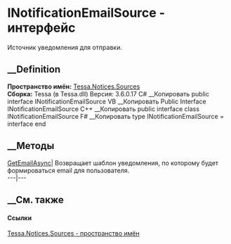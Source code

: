 # INotificationEmailSource - интерфейс
Источник уведомления для отправки.
## __Definition
 **Пространство имён:** [Tessa.Notices.Sources](N_Tessa_Notices_Sources.htm)  
 **Сборка:** Tessa (в Tessa.dll) Версия: 3.6.0.17
C# __Копировать
     public interface INotificationEmailSource
VB __Копировать
     Public Interface INotificationEmailSource
C++ __Копировать
     public interface class INotificationEmailSource
F# __Копировать
     type INotificationEmailSource = interface end
##  __Методы
[GetEmailAsync](M_Tessa_Notices_Sources_INotificationEmailSource_GetEmailAsync.htm)|
Возвращает шаблон уведомления, по которому будет формироваться email для
пользователя.  
---|---  
## __См. также
#### Ссылки
[Tessa.Notices.Sources - пространство имён](N_Tessa_Notices_Sources.htm)
